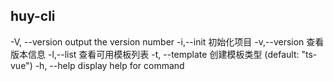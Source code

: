 ## huy-cli

-V, --version output the version number
-i,--init 初始化项目
-v,--version 查看版本信息
-l,--list 查看可用模板列表
-t, --template <type> 创建模板类型 (default: "ts-vue")
-h, --help display help for command
